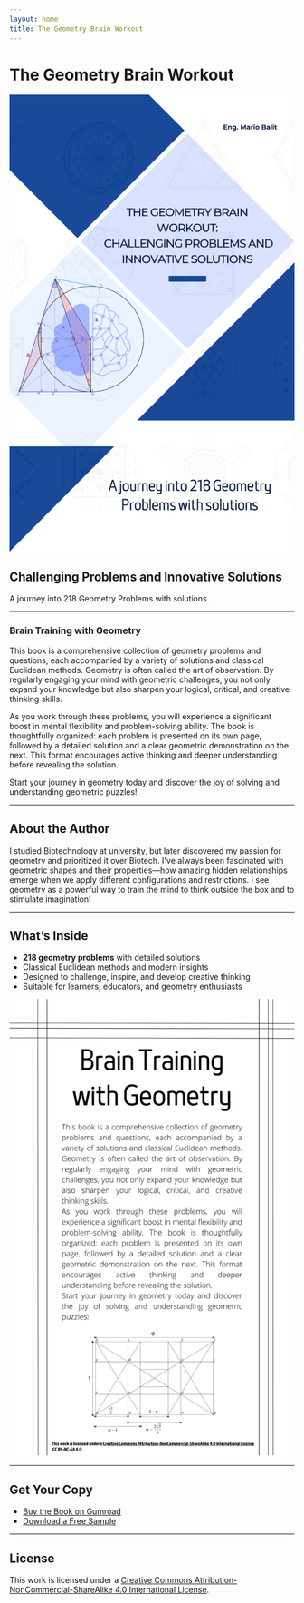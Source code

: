 ```yaml
---
layout: home
title: The Geometry Brain Workout
---
```


# The Geometry Brain Workout

![Book Cover](cover.png)

## Challenging Problems and Innovative Solutions

A journey into 218 Geometry Problems with solutions.

---

### Brain Training with Geometry

This book is a comprehensive collection of geometry problems and questions, each accompanied by a variety of solutions and classical Euclidean methods. Geometry is often called the art of observation. By regularly engaging your mind with geometric challenges, you not only expand your knowledge but also sharpen your logical, critical, and creative thinking skills.

As you work through these problems, you will experience a significant boost in mental flexibility and problem-solving ability. The book is thoughtfully organized: each problem is presented on its own page, followed by a detailed solution and a clear geometric demonstration on the next. This format encourages active thinking and deeper understanding before revealing the solution.

Start your journey in geometry today and discover the joy of solving and understanding geometric puzzles!

---

## About the Author

I studied Biotechnology at university, but later discovered my passion for geometry and prioritized it over Biotech. I've always been fascinated with geometric shapes and their properties—how amazing hidden relationships emerge when we apply different configurations and restrictions. I see geometry as a powerful way to train the mind to think outside the box and to stimulate imagination!

---

## What’s Inside

- **218 geometry problems** with detailed solutions
- Classical Euclidean methods and modern insights
- Designed to challenge, inspire, and develop creative thinking
- Suitable for learners, educators, and geometry enthusiasts

![Book Back](back.png)

---

## Get Your Copy

- [Buy the Book on Gumroad](https://mariobalit.gumroad.com/l/jdapw)
- [Download a Free Sample](https://gumroad.com/products/ilxamg/edit)

---

## License

This work is licensed under a [Creative Commons Attribution-NonCommercial-ShareAlike 4.0 International License](https://creativecommons.org/licenses/by-nc-sa/4.0/).
